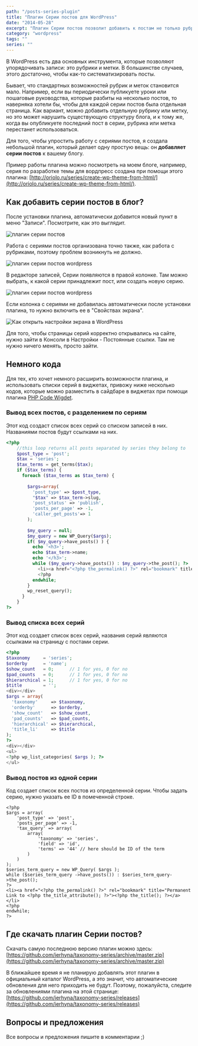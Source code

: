 ```yaml
---
path: "/posts-series-plugin"
title: "Плагин Серии постов для WordPress"
date: "2014-05-28"
excerpt: "Плагин Серии постов позволит добавить к постам не только рубрики, но и серии, что упростит навигацию по блогу. Плагин будет полезен, если вы периодически публикуете уроки или пошаговые руководства, которые разбиты на несколько постов, и хотели бы, чтобы для каждой серии постов была отдельная страница."
category: "wordpress"
tags: ""
series: ""
---
```


В WordPress есть два основных инструмента, которые позволяют упорядочивать записи: это рубрики и метки. В большинстве случаев, этого достаточно, чтобы как-то систематизировать посты.

Бывает, что стандартных возможностей рубрик и меток становится мало. Например, если вы периодически публикуете уроки или пошаговые руководства, которые разбиты на несколько постов, то наверняка хотели бы, чтобы для каждой серии постов была отдельная страница. Как вариант, можно добавить отдельную рубрику или метку, но это может нарушить существующую структуру блога, и к тому же, когда вы опубликуете последний пост в серии, рубрика или метка перестанет использоваться.

Для того, чтобы упростить работу с сериями постов, я создала небольшой плагин, который делает одну простую вещь: он **добавляет серии постов** к вашему блогу.

Пример работы плагина можно посмотреть на моем блоге, например, серия по разработке темы для вордпресс создана при помощи этого плагина: [http://oriolo.ru/series/create-wp-theme-from-html/](http://oriolo.ru/series/create-wp-theme-from-html/).

## Как добавить серии постов в блог?

После установки плагина, автоматически добавится новый пункт в меню "Записи". Посмотрите, как это выглядит.

![плагин серии постов](images/serii-postov.jpeg)

Работа с сериями постов организована точно также, как работа с рубриками, поэтому проблем возникнуть не должно.

![плагин серии постов wordpress](images/serii-postov-redaktor.jpeg)

В редакторе записей, Серии появляются в правой колонке. Там можно выбрать, к какой серии принадлежит пост, или создать новую серию.

![плагин серии постов wordpress](images/serii-postov-kolonka.jpeg)

Если колонка с сериями не добавилась автоматически после установки плагина, то нужно включить ее в "Свойствах экрана".

![Как открыть настройки экрана в WordPress](images/serii-postov-nastrojki-ekrana.jpeg)

Для того, чтобы страницы серий корректно открывались на сайте, нужно зайти в Консоли в Настройки - Постоянные ссылки. Там не нужно ничего менять, просто зайти.

## Немного кода

Для тех, кто хочет немного расширить возможности плагина, и использовать списки серий в виджетах, привожу ниже несколько кодов, которые можно разместить в сайдбаре в виджетах при помощи плагина [PHP Code Wigdet](https://wordpress.org/plugins/php-code-widget/).

### Вывод всех постов, с разделением по сериям

Этот код создаст список всех серий со списком записей в них. Названиями постов будут ссылками на них.

```php
<?php
    //this loop returns all posts separated by series they belong to
    $post_type = 'post';
    $tax = 'series'; 
    $tax_terms = get_terms($tax);
    if ($tax_terms) {
      foreach ($tax_terms as $tax_term) {
        
        $args=array(
          'post_type' => $post_type,
          "$tax" => $tax_term->slug,
          'post_status' => 'publish',
          'posts_per_page' => -1,
          'caller_get_posts'=> 1
        );
    
        $my_query = null;
        $my_query = new WP_Query($args);
        if( $my_query->have_posts() ) {
          echo '<h3>';
          echo $tax_term->name;
          echo '</h3>';
          while ($my_query->have_posts()) : $my_query->the_post(); ?>
            <li><a href="<?php the_permalink() ?>" rel="bookmark" title="Permanent Link to <?php the_title_attribute(); ?>"><?php the_title(); ?></a></li>
            <?php
          endwhile;
        }
        wp_reset_query();
      }
    }
?>
```

### Вывод списка всех серий

Этот код создает список всех серий, названия серий являются ссылками на страницу с постами серии.

```php
<?php 
$taxonomy     = 'series';
$orderby      = 'name'; 
$show_count   = 0;      // 1 for yes, 0 for no
$pad_counts   = 0;      // 1 for yes, 0 for no
$hierarchical = 1;      // 1 for yes, 0 for no
$title        = '';
<div></div>
$args = array(
  'taxonomy'     => $taxonomy,
  'orderby'      => $orderby,
  'show_count'   => $show_count,
  'pad_counts'   => $pad_counts,
  'hierarchical' => $hierarchical,
  'title_li'     => $title
);
?>
<div></div>
<ul>
<?php wp_list_categories( $args ); ?>
</ul>
```

### Вывод постов из одной серии

Код создает список всех постов из определенной серии. Чтобы задать серию, нужно указать ее ID в помеченной строке.

```php{9}
<?php
$args = array(
    'post_type' => 'post',
    'posts_per_page' => -1,
    'tax_query' => array(
        array(
            'taxonomy' => 'series',
            'field' => 'id',
            'terms' => '44' // here should be ID of the term
        )
    )
);
$series_term_query = new WP_Query( $args );
while ($series_term_query ->have_posts()) : $series_term_query->the_post();
?>
<li><a href="<?php the_permalink() ?>" rel="bookmark" title="Permanent Link to <?php the_title_attribute(); ?>"><?php the_title(); ?></a></li>
<?php
endwhile;
?>
```

## Где скачать плагин Серии постов?

Скачать самую последнюю версию плагин можно здесь: [https://github.com/ierhyna/taxonomy-series/archive/master.zip](https://github.com/ierhyna/taxonomy-series/archive/master.zip)

В ближайшее время я не планирую добавлять этот плагин в официальный каталог WordPress, а это значит, что автоматические обновления для него приходить не будут. Поэтому, пожалуйста, следите за обновлениями плагина на этой странице: [https://github.com/ierhyna/taxonomy-series/releases](https://github.com/ierhyna/taxonomy-series/releases)

## Вопросы и предложения

Все вопросы и предложения пишите в комментарии ;)
